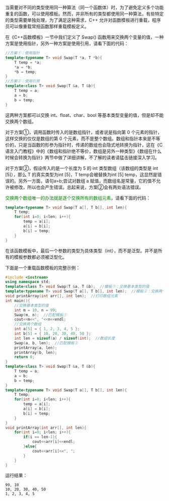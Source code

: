 当需要对不同的类型使用同一种算法（同一个函数体）时，为了避免定义多个功能重复的函数，可以使用模板。然而，并非所有的类型都使用同一种算法，有些特定的类型需要单独处理，为了满足这种需求，C++ 允许对函数模板进行重载，程序员可以像重载常规函数那样重载模板定义。

在《C++函数模板》一节中我们定义了 Swap() 函数用来交换两个变量的值，一种方案是使用指针，另外一种方案是使用引用，请看下面的代码：

```c++
//方案①：使用指针
template<typename T> void Swap(T *a, T *b){
    T temp = *a;
    *a = *b;
    *b = temp;
}
//方案②：使用引用
template<class T> void Swap(T &a, T &b){
    T temp = a;
    a = b;
    b = temp;
}
```

这两种方案都可以交换 int、float、char、bool 等基本类型变量的值，但是却不能交换两个数组。

对于方案①，调用函数时传入的是数组指针，或者说是指向第 0  个元素的指针，这样交换的仅仅是数组的第 0 个元素，而不是整个数组。数组和指针本来是不等价的，只是当函数的形参为指针时，传递的数组也会隐式地转换为指针，这在《C语言入门教程》中的《数组和指针绝不等价，数组是另外一种类型》《数组在什么时候会转换为指针》两节中做了详细讲解，不了解的读者请猛击链接深入学习。

对于方案②，假设传入的是一个长度为 5 的 int 类型数组（该数组的类型是 int [5]），那么 T 的真实类型为int [5]，T temp会被替换为int [5] temp，这显然是错误的。另外一方面，语句a=b;尝试对数组 a 赋值，而数组名是常量，它的值不允许被修改，所以也会产生错误。总起来说，方案②会有两处语法错误。

<font color="green">交换两个数组唯一的办法就是逐个交换所有的数组元素</font>，请看下面的代码：

```c++
template<typename T> void Swap(T a[], T b[], int len){
    T temp;
    for(int i=0; i<len; i++){
        temp = a[i];
        a[i] = b[i];
        b[i] = temp;
    }
}
```

在该函数模板中，最后一个参数的类型为具体类型（int），而不是泛型。并不是所有的模板参数都必须被泛型化。

下面是一个重载函数模板的完整示例：

```c++
#include <iostream>
using namespace std;
template<class T> void Swap(T &a, T &b);  //模板①：交换基本类型的值
template<typename T> void Swap(T a[], T b[], int len);  //模板②：交换两个数组
void printArray(int arr[], int len);  //打印数组元素
int main(){
    //交换基本类型的值
    int m = 10, n = 99;
    Swap(m, n);  //匹配模板①
    cout<<m<<", "<<n<<endl;
    //交换两个数组
    int a[5] = { 1, 2, 3, 4, 5 };
    int b[5] = { 10, 20, 30, 40, 50 };
    int len = sizeof(a) / sizeof(int);  //数组长度
    Swap(a, b, len);  //匹配模板②
    printArray(a, len);
    printArray(b, len);
    return 0;
}
template<class T> void Swap(T &a, T &b){
    T temp = a;
    a = b;
    b = temp;
}
template<typename T> void Swap(T a[], T b[], int len){
    T temp;
    for(int i=0; i<len; i++){
        temp = a[i];
        a[i] = b[i];
        b[i] = temp;
    }
}
void printArray(int arr[], int len){
    for(int i=0; i<len; i++){
        if(i == len-1){
            cout<<arr[i]<<endl;
        }else{
            cout<<arr[i]<<", ";
        }
    }
}
```

运行结果：

    99, 10
    10, 20, 30, 40, 50
    1, 2, 3, 4, 5

